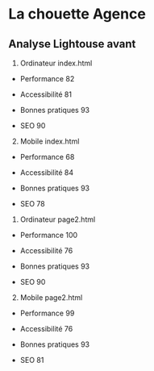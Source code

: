 # La chouette Agence

## Analyse Lightouse avant

1. Ordinateur index.html

* Performance 82

* Accessibilité 81

* Bonnes pratiques 93

* SEO 90

2. Mobile index.html

* Performance 68

* Accessibilité 84

* Bonnes pratiques 93

* SEO 78

1. Ordinateur page2.html

* Performance 100

* Accessibilité 76

* Bonnes pratiques 93

* SEO 90

2. Mobile page2.html

* Performance 99

* Accessibilité 76

* Bonnes pratiques 93

* SEO 81